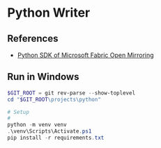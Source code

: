 # Python Writer

## References

* [Python SDK of Microsoft Fabric Open Mirroring](https://github.com/microsoft/fabric-toolbox/tree/main/tools/OpenMirroringPythonSDK)

## Run in Windows

```powershell
$GIT_ROOT = git rev-parse --show-toplevel
cd "$GIT_ROOT\projects\python"

# Setup
#
python -m venv venv
.\venv\Scripts\Activate.ps1
pip install -r requirements.txt
```